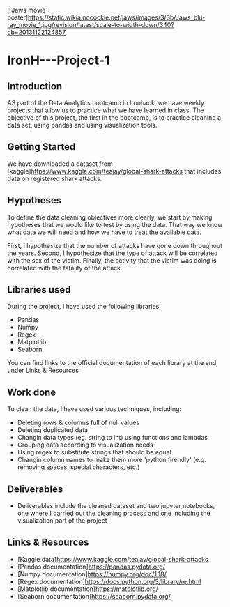 ![Jaws movie poster]https://static.wikia.nocookie.net/jaws/images/3/3b/Jaws_blu-ray_movie_1.jpg/revision/latest/scale-to-width-down/340?cb=20131122124857

# IronH---Project-1

## Introduction

AS part of the Data Analytics bootcamp in Ironhack, we have weekly projects that allow us to practice what we have learned in class. The objective of this project, the first in the bootcamp, is to practice cleaning a data set, using pandas and using visualization tools.

## Getting Started

We have downloaded a dataset from [kaggle]https://www.kaggle.com/teajay/global-shark-attacks that includes data on registered shark attacks.

## Hypotheses

To define the data cleaning objectives more clearly, we start by making hypotheses that we would like to test by using the data. That way we know what data we will need and how we have to treat the available data.

First, I hypothesize that the number of attacks have gone down throughout the years. Second, I hypothesize that the type of attack will be correlated with the sex of the victim. Finally, the activity that the victim was doing is correlated with the fatality of the attack.

## Libraries used

During the project, I have used the following libraries:
- Pandas
- Numpy
- Regex
- Matplotlib
- Seaborn

You can find links to the official documentation of each library at the end, under Links & Resources

## Work done

To clean the data, I have used various techniques, including:
- Deleting rows & columns full of null values
- Deleting duplicated data
- Changin data types (eg. string to int) using functions and lambdas
- Grouping data according to visualization needs
- Using regex to substitute strings that should be equal
- Changin column names to make them more 'python firendly' (e.g. removing spaces, special characters, etc.)

## Deliverables

- Deliverables include the cleaned dataset and two jupyter notebooks, one where I carried out the cleaning process and one including the visualization part of the project

## Links & Resources

- [Kaggle data]https://www.kaggle.com/teajay/global-shark-attacks
- [Pandas documentation]https://pandas.pydata.org/
- [Numpy documentation]https://numpy.org/doc/1.18/
- [Regex documentation]https://docs.python.org/3/library/re.html
- [Matplotlib documentation]https://matplotlib.org/
- [Seaborn documentation]https://seaborn.pydata.org/